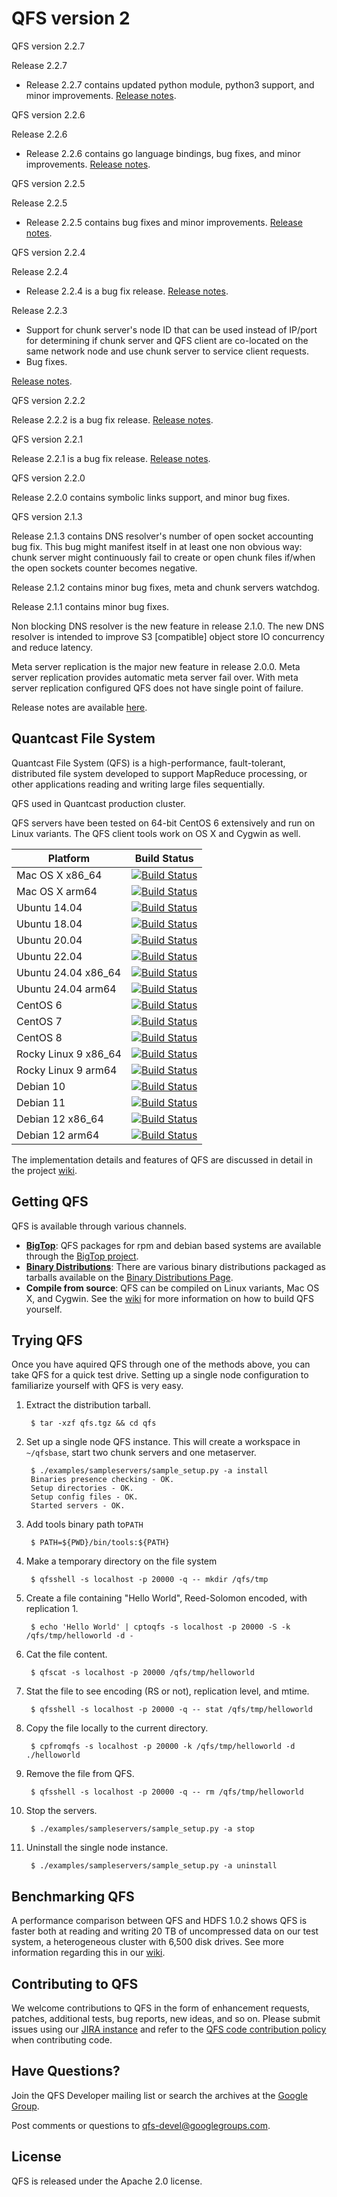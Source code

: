 # QFS version 2

QFS version 2.2.7

Release 2.2.7

- Release 2.2.7 contains updated python module, python3 support, and minor improvements. [Release notes](https://github.com/quantcast/qfs/wiki/Release-Notes).

QFS version 2.2.6

Release 2.2.6

- Release 2.2.6 contains go language bindings, bug fixes, and minor improvements. [Release notes](https://github.com/quantcast/qfs/wiki/Release-Notes).

QFS version 2.2.5

Release 2.2.5

- Release 2.2.5 contains bug fixes and minor improvements. [Release notes](https://github.com/quantcast/qfs/wiki/Release-Notes).

QFS version 2.2.4

Release 2.2.4

- Release 2.2.4 is a bug fix release. [Release notes](https://github.com/quantcast/qfs/wiki/Release-Notes).

Release 2.2.3

- Support for chunk server's node ID that can be used instead of IP/port for
  determining if chunk server and QFS client are co-located on the same network
  node and use chunk server to service client requests.
- Bug fixes.

[Release notes](https://github.com/quantcast/qfs/wiki/Release-Notes).

QFS version 2.2.2

Release 2.2.2 is a bug fix release. [Release notes](https://github.com/quantcast/qfs/wiki/Release-Notes).

QFS version 2.2.1

Release 2.2.1 is a bug fix release. [Release notes](https://github.com/quantcast/qfs/wiki/Release-Notes).

QFS version 2.2.0

Release 2.2.0 contains symbolic links support, and minor bug fixes.

QFS version 2.1.3

Release 2.1.3 contains DNS resolver's number of open socket accounting bug fix.
This bug might manifest itself in at least one non obvious way: chunk server
might continuously fail to create or open chunk files if/when the open sockets
counter becomes negative.

Release 2.1.2 contains minor bug fixes, meta and chunk servers watchdog.

Release 2.1.1 contains minor bug fixes.

Non blocking DNS resolver is the new feature in release 2.1.0. The new
DNS resolver is intended to improve S3 [compatible] object store IO
concurrency and reduce latency.

Meta server replication is the major new feature in release 2.0.0. Meta server
replication provides automatic meta server fail over. With meta server replication
configured QFS does not have single point of failure.

Release notes are available [here](https://github.com/quantcast/qfs/wiki/Release-Notes).

## Quantcast File System

Quantcast File System (QFS) is a high-performance, fault-tolerant, distributed
file system developed to support MapReduce processing, or other applications
reading and writing large files sequentially.

QFS used in Quantcast production cluster.

QFS servers have been tested on 64-bit CentOS 6 extensively and run on Linux
variants. The QFS client tools work on OS X and Cygwin as well.

| Platform             | Build Status                                                                                                                                                          |
| -------------------- | --------------------------------------------------------------------------------------------------------------------------------------------------------------------- |
| Mac OS X x86_64      | [![Build Status](https://github.com/quantcast/qfs/actions/workflows/build.yml/badge.svg?branch=master)](https://github.com/quantcast/qfs/actions/workflows/build.yml) |
| Mac OS X arm64       | [![Build Status](https://github.com/quantcast/qfs/actions/workflows/build.yml/badge.svg?branch=master)](https://github.com/quantcast/qfs/actions/workflows/build.yml) |
| Ubuntu 14.04         | [![Build Status](https://github.com/quantcast/qfs/actions/workflows/build.yml/badge.svg?branch=master)](https://github.com/quantcast/qfs/actions/workflows/build.yml) |
| Ubuntu 18.04         | [![Build Status](https://github.com/quantcast/qfs/actions/workflows/build.yml/badge.svg?branch=master)](https://github.com/quantcast/qfs/actions/workflows/build.yml) |
| Ubuntu 20.04         | [![Build Status](https://github.com/quantcast/qfs/actions/workflows/build.yml/badge.svg?branch=master)](https://github.com/quantcast/qfs/actions/workflows/build.yml) |
| Ubuntu 22.04         | [![Build Status](https://github.com/quantcast/qfs/actions/workflows/build.yml/badge.svg?branch=master)](https://github.com/quantcast/qfs/actions/workflows/build.yml) |
| Ubuntu 24.04 x86_64  | [![Build Status](https://github.com/quantcast/qfs/actions/workflows/build.yml/badge.svg?branch=master)](https://github.com/quantcast/qfs/actions/workflows/build.yml) |
| Ubuntu 24.04 arm64   | [![Build Status](https://github.com/quantcast/qfs/actions/workflows/build.yml/badge.svg?branch=master)](https://github.com/quantcast/qfs/actions/workflows/build.yml) |
| CentOS 6             | [![Build Status](https://github.com/quantcast/qfs/actions/workflows/build.yml/badge.svg?branch=master)](https://github.com/quantcast/qfs/actions/workflows/build.yml) |
| CentOS 7             | [![Build Status](https://github.com/quantcast/qfs/actions/workflows/build.yml/badge.svg?branch=master)](https://github.com/quantcast/qfs/actions/workflows/build.yml) |
| CentOS 8             | [![Build Status](https://github.com/quantcast/qfs/actions/workflows/build.yml/badge.svg?branch=master)](https://github.com/quantcast/qfs/actions/workflows/build.yml) |
| Rocky Linux 9 x86_64 | [![Build Status](https://github.com/quantcast/qfs/actions/workflows/build.yml/badge.svg?branch=master)](https://github.com/quantcast/qfs/actions/workflows/build.yml) |
| Rocky Linux 9 arm64  | [![Build Status](https://github.com/quantcast/qfs/actions/workflows/build.yml/badge.svg?branch=master)](https://github.com/quantcast/qfs/actions/workflows/build.yml) |
| Debian 10            | [![Build Status](https://github.com/quantcast/qfs/actions/workflows/build.yml/badge.svg?branch=master)](https://github.com/quantcast/qfs/actions/workflows/build.yml) |
| Debian 11            | [![Build Status](https://github.com/quantcast/qfs/actions/workflows/build.yml/badge.svg?branch=master)](https://github.com/quantcast/qfs/actions/workflows/build.yml) |
| Debian 12 x86_64     | [![Build Status](https://github.com/quantcast/qfs/actions/workflows/build.yml/badge.svg?branch=master)](https://github.com/quantcast/qfs/actions/workflows/build.yml) |
| Debian 12 arm64      | [![Build Status](https://github.com/quantcast/qfs/actions/workflows/build.yml/badge.svg?branch=master)](https://github.com/quantcast/qfs/actions/workflows/build.yml) |

The implementation details and features of QFS are discussed in detail in the
project [wiki](https://github.com/quantcast/qfs/wiki/Introduction-To-QFS).

## Getting QFS

QFS is available through various channels.

- **[BigTop][bigtop]**: QFS packages for rpm and debian
  based systems are available through the [BigTop project][packages].
- **[Binary Distributions][bd]**: There are various binary distributions
  packaged as tarballs available on the [Binary Distributions Page][bd].
- **Compile from source**: QFS can be compiled on Linux variants, Mac OS X, and
  Cygwin. See the [wiki][develop] for more information on how to build QFS
  yourself.

## Trying QFS

Once you have aquired QFS through one of the methods above, you can take QFS for
a quick test drive. Setting up a single node configuration to familiarize
yourself with QFS is very easy.

1. Extract the distribution tarball.

        $ tar -xzf qfs.tgz && cd qfs
        
1. Set up a single node QFS instance. This will create a workspace in
    `~/qfsbase`, start two chunk servers and one metaserver.

        $ ./examples/sampleservers/sample_setup.py -a install
        Binaries presence checking - OK.
        Setup directories - OK.
        Setup config files - OK.
        Started servers - OK.

1. Add tools binary path to`PATH`

        $ PATH=${PWD}/bin/tools:${PATH}
        
1. Make a temporary directory on the file system

        $ qfsshell -s localhost -p 20000 -q -- mkdir /qfs/tmp
        
1. Create a file containing "Hello World", Reed-Solomon encoded, with
    replication 1.

        $ echo 'Hello World' | cptoqfs -s localhost -p 20000 -S -k /qfs/tmp/helloworld -d -
        
1. Cat the file content.

        $ qfscat -s localhost -p 20000 /qfs/tmp/helloworld
        
1. Stat the file to see encoding (RS or not), replication level, and mtime.

        $ qfsshell -s localhost -p 20000 -q -- stat /qfs/tmp/helloworld
        
1. Copy the file locally to the current directory.

        $ cpfromqfs -s localhost -p 20000 -k /qfs/tmp/helloworld -d ./helloworld
        
1. Remove the file from QFS.

        $ qfsshell -s localhost -p 20000 -q -- rm /qfs/tmp/helloworld
        
1. Stop the servers.

        $ ./examples/sampleservers/sample_setup.py -a stop
        
1. Uninstall the single node instance.

        $ ./examples/sampleservers/sample_setup.py -a uninstall
        

## Benchmarking QFS

A performance comparison between QFS and HDFS 1.0.2 shows QFS is faster both at
reading and writing 20 TB of uncompressed data on our test system, a
heterogeneous cluster with 6,500 disk drives. See more information regarding
this in our [wiki][perf].

## Contributing to QFS

We welcome contributions to QFS in the form of enhancement requests, patches,
additional tests, bug reports, new ideas, and so on. Please submit issues using
our [JIRA instance][issues] and refer to the [QFS code contribution policy][ccp]
when contributing code.

## Have Questions?

Join the QFS Developer mailing list or search the archives at the
[Google Group](http://groups.google.com/group/qfs-devel).

Post comments or questions to <qfs-devel@googlegroups.com>.

## License

QFS is released under the Apache 2.0 license.

[bd]: https://github.com/quantcast/qfs/wiki/Binary-Distributions
[bigtop]: https://bigtop.apache.org/
[ccp]: https://github.com/quantcast/qfs/wiki/Code-Contribution-Policy
[issues]: https://quantcast.atlassian.net
[packages]: https://ci.bigtop.apache.org/view/Packages/job/Bigtop-trunk-packages
[perf]: https://github.com/quantcast/qfs/wiki/Performance-Comparison-to-HDFS
[develop]: https://github.com/quantcast/qfs/wiki/Developer-Documentation
